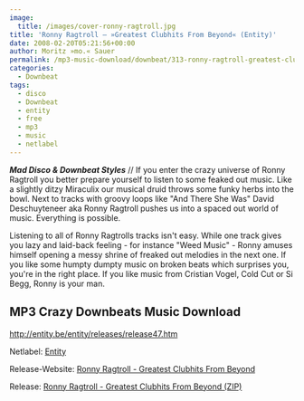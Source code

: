 ```yaml
---
image:
  title: /images/cover-ronny-ragtroll.jpg
title: 'Ronny Ragtroll – »Greatest Clubhits From Beyond« (Entity)'
date: 2008-02-20T05:21:56+00:00
author: Moritz »mo.« Sauer
permalink: /mp3-music-download/downbeat/313-ronny-ragtroll-greatest-clubhits-from-beyond-entity
categories:
  - Downbeat
tags:
  - disco
  - Downbeat
  - entity
  - free
  - mp3
  - music
  - netlabel
---
```

***Mad Disco & Downbeat Styles*** // If you enter the crazy universe of Ronny Ragtroll you better prepare yourself to listen to some feaked out music. Like a slightly ditzy Miraculix our musical druid throws some funky herbs into the bowl. Next to tracks with groovy loops like "And There She Was" David Deschuyteneer aka Ronny Ragtroll pushes us into a spaced out world of music. Everything is possible.<!--more-->

<!--adsense-->

Listening to all of Ronny Ragtrolls tracks isn't easy. While one track gives you lazy and laid-back feeling - for instance "Weed Music" - Ronny amuses himself opening a messy shrine of freaked out melodies in the next one. If you like some humpty dumpty music on broken beats which surprises you, you're in the right place. If you like music from Cristian Vogel, Cold Cut or Si Begg, Ronny is your man.

## MP3 Crazy Downbeats Music Download

http://entity.be/entity/releases/release47.htm

Netlabel: [Entity](http://entity.be/entity/)
  
Release-Website: [Ronny Ragtroll - Greatest Clubhits From Beyond](http://entity.be/entity/releases/release47.htm)
  
Release: [Ronny Ragtroll - Greatest Clubhits From Beyond (ZIP)](http://www.archive.org/compress/ntt047)